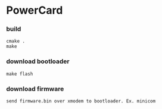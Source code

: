 # PowerCard

### build 
	cmake .
	make

### download bootloader
	make flash

### download firmware
	send firmware.bin over xmodem to bootloader. Ex. minicom		
